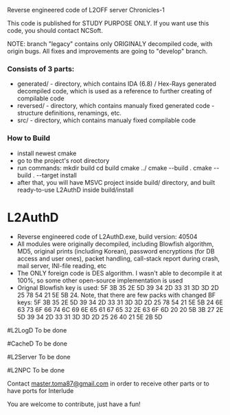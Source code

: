 Reverse engineered code of L2OFF server Chronicles-1

This code is published for STUDY PURPOSE ONLY. If you want use this code, you should contact NCSoft.

NOTE: branch "legacy" contains only ORIGINALY decompiled code, with origin bugs. All fixes and improvements are going to "develop" branch.

### Consists of 3 parts:
* generated/ - directory, which contains IDA (6.8) / Hex-Rays generated decompiled code, which is used as a reference to further creating of compilable code
* reversed/ - directory, which contains manualy fixed generated code - structure definitions, renamings, etc.
* src/ - directory, which contains manualy fixed compilable code

### How to Build
* install newest cmake
* go to the project's root directory
* run commands:
mkdir build
cd build
cmake ../
cmake --build .
cmake --build . --target install
* after that, you will have MSVC project inside build/ directory, and built ready-to-use L2AuthD inside build/install

# L2AuthD
* Reverse engineered code of L2AuthD.exe, build version: 40504
* All modules were originally decompiled, including Blowfish algorithm, MD5, original prints (including Korean), password encryptions (for DB access and user ones), packet handling, call-stack report during crash, mail server, INI-file reading, etc
* The ONLY foreign code is DES algorithm. I wasn't able to decompile it at 100%, so some other open-source implementation is used
* Orignal Blowfish key is used: 5F 3B 35 2E 5D 39 34 2D 33 31 3D 3D 2D 25 78 54 21 5E 5B 24. Note, that there are few packs with changed BF keys:
5F 3B 35 2E 5D 39 34 2D 33 31 3D 3D 2D 25 78 54 21 5E 5B 24
6E 63 73 6F 66 74 6C 69 6E 65 61 67 65 32 2E 63 6F 6D 20 20
5B 3B 27 2E 5D 39 34 2D 33 31 3D 3D 2D 25 26 40 21 5E 2B 5D


#L2LogD
To be done

#CacheD
To be done

#L2Server
To be done

#L2NPC
To be done

Contact master.toma87@gmail.com in order to receive other parts or to have ports for Interlude

You are welcome to contribute, just have a fun!
